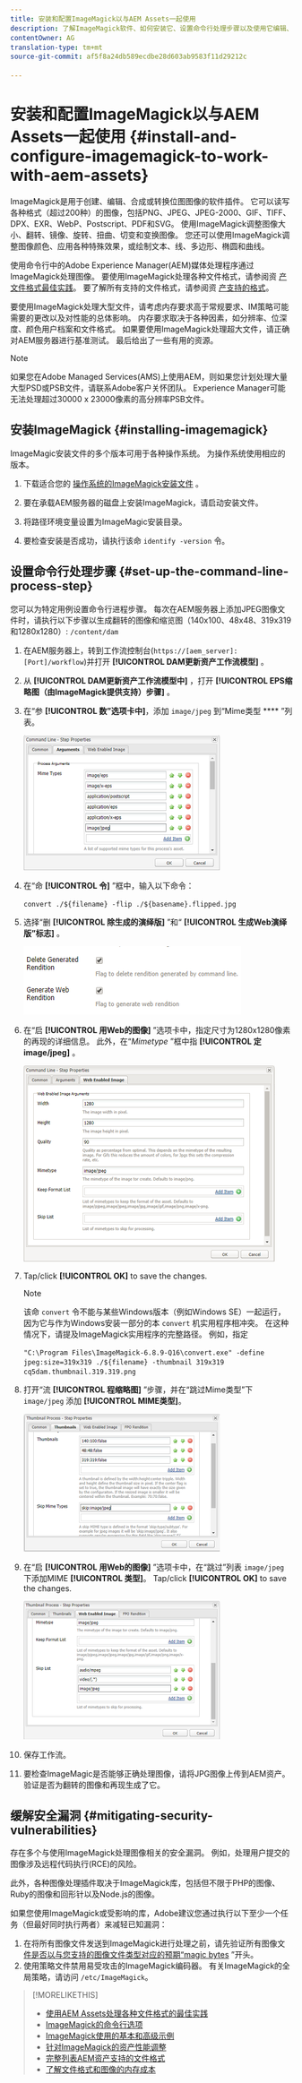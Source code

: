 ```yaml
---
title: 安装和配置ImageMagick以与AEM Assets一起使用
description: 了解ImageMagick软件、如何安装它、设置命令行处理步骤以及使用它编辑、合成和生成图像的缩略图。
contentOwner: AG
translation-type: tm+mt
source-git-commit: af5f8a24db589ecdbe28d603ab9583f11d29212c

---
```



# 安装和配置ImageMagick以与AEM Assets一起使用 {#install-and-configure-imagemagick-to-work-with-aem-assets}

ImageMagick是用于创建、编辑、合成或转换位图图像的软件插件。 它可以读写各种格式（超过200种）的图像，包括PNG、JPEG、JPEG-2000、GIF、TIFF、DPX、EXR、WebP、Postscript、PDF和SVG。 使用ImageMagick调整图像大小、翻转、镜像、旋转、扭曲、切变和变换图像。 您还可以使用ImageMagick调整图像颜色、应用各种特殊效果，或绘制文本、线、多边形、椭圆和曲线。

使用命令行中的Adobe Experience Manager(AEM)媒体处理程序通过ImageMagick处理图像。 要使用ImageMagick处理各种文件格式，请参阅资 [产文件格式最佳实践](assets-file-format-best-practices.md)。 要了解所有支持的文件格式，请参阅资 [产支持的格式](assets-formats.md)。

要使用ImageMagick处理大型文件，请考虑内存要求高于常规要求、IM策略可能需要的更改以及对性能的总体影响。 内存要求取决于各种因素，如分辨率、位深度、颜色用户档案和文件格式。 如果要使用ImageMagick处理超大文件，请正确对AEM服务器进行基准测试。 最后给出了一些有用的资源。

>[!NOTE]
>
>如果您在Adobe Managed Services(AMS)上使用AEM，则如果您计划处理大量大型PSD或PSB文件，请联系Adobe客户关怀团队。 Experience Manager可能无法处理超过30000 x 23000像素的高分辨率PSB文件。

## 安装ImageMagick {#installing-imagemagick}

ImageMagic安装文件的多个版本可用于各种操作系统。 为操作系统使用相应的版本。

1. 下载适合您的 [操作系统的ImageMagick安装文件](https://www.imagemagick.org/script/download.php) 。
1. 要在承载AEM服务器的磁盘上安装ImageMagick，请启动安装文件。

1. 将路径环境变量设置为ImageMagic安装目录。
1. 要检查安装是否成功，请执行该命 `identify -version` 令。

## 设置命令行处理步骤 {#set-up-the-command-line-process-step}

您可以为特定用例设置命令行进程步骤。 每次在AEM服务器上添加JPEG图像文件时，请执行以下步骤以生成翻转的图像和缩览图（140x100、48x48、319x319和1280x1280）: `/content/dam`

1. 在AEM服务器上，转到工作流控制台(`https://[aem_server]:[Port]/workflow`)并打开 **[!UICONTROL DAM更新资产工作流模型]** 。
1. 从 **[!UICONTROL DAM更新资产工作流模型中]** ，打开 **[!UICONTROL EPS缩略图（由ImageMagick提供支持）步骤]** 。
1. 在“参 **[!UICONTROL 数”选项卡中]**，添加 `image/jpeg` 到“Mime类型 **** ”列表。

   ![mime_types_jpeg](assets/mime_types_jpeg.png)

1. 在“命 **[!UICONTROL 令]** ”框中，输入以下命令：

   `convert ./${filename} -flip ./${basename}.flipped.jpg`

1. 选择“删 **[!UICONTROL 除生成的演绎版]** ”和“ **[!UICONTROL 生成Web演绎版”标志]** 。

   ![select_flags](assets/select_flags.png)

1. 在“启 **[!UICONTROL 用Web的图像]** ”选项卡中，指定尺寸为1280x1280像素的再现的详细信息。 此外，在“*Mimetype* ”框中指 **[!UICONTROL 定image/jpeg]** 。

   ![web_enabled_image](assets/web_enabled_image.png)

1. Tap/click **[!UICONTROL OK]** to save the changes.

   >[!NOTE]
   >
   >该命 `convert` 令不能与某些Windows版本（例如Windows SE）一起运行，因为它与作为Windows安装一部分的本 `convert` 机实用程序相冲突。 在这种情况下，请提及ImageMagick实用程序的完整路径。 例如，指定
   >
   >`"C:\Program Files\ImageMagick-6.8.9-Q16\convert.exe" -define jpeg:size=319x319 ./${filename} -thumbnail 319x319 cq5dam.thumbnail.319.319.png`

1. 打开“流 **[!UICONTROL 程缩略图]** ”步骤，并在“跳过Mime类型”下 `image/jpeg` 添加 **[!UICONTROL MIME类型]**。

   ![skip_mime_types](assets/skip_mime_types.png)

1. 在“启 **[!UICONTROL 用Web的图像]** ”选项卡中，在“跳过”列表 `image/jpeg` 下添加MIME **[!UICONTROL 类型]**。 Tap/click **[!UICONTROL OK]** to save the changes.

   ![web_enabled](assets/web_enabled.png)

1. 保存工作流。
1. 要检查ImageMagic是否能够正确处理图像，请将JPG图像上传到AEM资产。 验证是否为翻转的图像和再现生成了它。

## 缓解安全漏洞 {#mitigating-security-vulnerabilities}

存在多个与使用ImageMagick处理图像相关的安全漏洞。 例如，处理用户提交的图像涉及远程代码执行(RCE)的风险。

此外，各种图像处理插件取决于ImageMagick库，包括但不限于PHP的图像、Ruby的图像和回形针以及Node.js的图像。

如果您使用ImageMagick或受影响的库，Adobe建议您通过执行以下至少一个任务（但最好同时执行两者）来减轻已知漏洞：

1. 在将所有图像文件发送到ImageMagick进行处理之前，请先验证所有图像文 [件是否以与您支持的图像文件类型对应的预期“magic bytes](https://en.wikipedia.org/wiki/List_of_file_signatures) ”开头。
1. 使用策略文件禁用易受攻击的ImageMagick编码器。 有关ImageMagick的全局策略，请访问 `/etc/ImageMagick`。

>[!MORELIKETHIS]
>
>* [使用AEM Assets处理各种文件格式的最佳实践](assets-file-format-best-practices.md)
>* [ImageMagick的命令行选项](https://www.imagemagick.org/script/command-line-options.php)
>* [ImageMagick使用的基本和高级示例](https://www.imagemagick.org/Usage/)
>* [针对ImageMagick的资产性能调整](performance-tuning-guidelines.md)
>* [完整列表AEM资产支持的文件格式](assets-formats.md)
>* [了解文件格式和图像的内存成本](https://www.scantips.com/basics1d.html)

